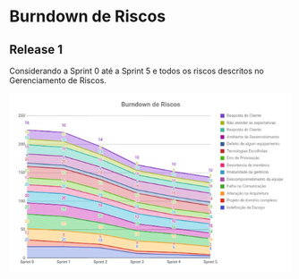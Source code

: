 # Burndown de Riscos

## Release 1 

Considerando a Sprint 0 até a Sprint 5 e todos os riscos descritos no Gerenciamento de Riscos.

![](./images/burndown-riscos-r1.jpg)